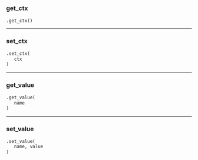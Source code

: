 #


### get_ctx
```python
.get_ctx()
```


----


### set_ctx
```python
.set_ctx(
   ctx
)
```


----


### get_value
```python
.get_value(
   name
)
```


----


### set_value
```python
.set_value(
   name, value
)
```

